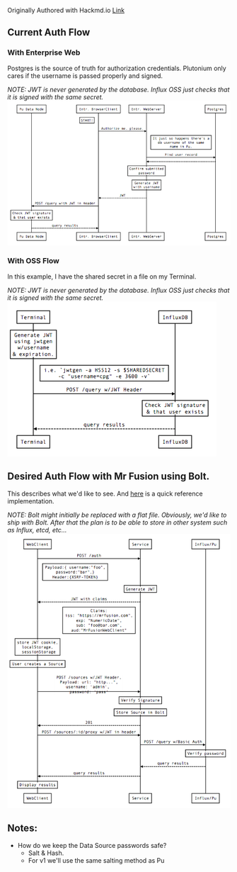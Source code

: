 Originally Authored with Hackmd.io [Link](https://hackmd.io/CYBghgzATCCsCMBaAHGAZiRAWCsqIE4AjdRUZEYKCLMANmDCA===?both)

## Current Auth Flow 
### With Enterprise Web

Postgres is the source of truth for authorization credentials.
Plutonium only cares if the username is passed properly and signed.

_NOTE: JWT is never generated by the database. Influx OSS just checks that it is signed with the same secret._
![enterprise sequence diagram](./EnterpriseWebAuthFlow.png)

### With OSS Flow

In this example, I have the shared secret in a file on my Terminal.

_NOTE: JWT is never generated by the database. Influx OSS just checks that it is signed with the same secret._
![OSS Auth sequence diagram](./OSS_Auth_Flow.png)

## Desired Auth Flow with Mr Fusion using Bolt.

This describes what we'd like to see. And [here](https://gist.github.com/kfitzpatrick/bf4c178876be5aa0b7ae069707b4528e) is a quick reference implementation.

_NOTE: Bolt might initially be replaced with a flat file. Obviously, we'd like to ship with Bolt. After that the plan is to be able to store in other system such as Influx, etcd, etc…_
![MrFusion auth sequence diagram](./Proposed_MrFusion_with_Bolt.png)

## Notes:

* How do we keep the Data Source passwords safe?
    * Salt & Hash.
    * For v1 we'll use the same salting method as Pu
